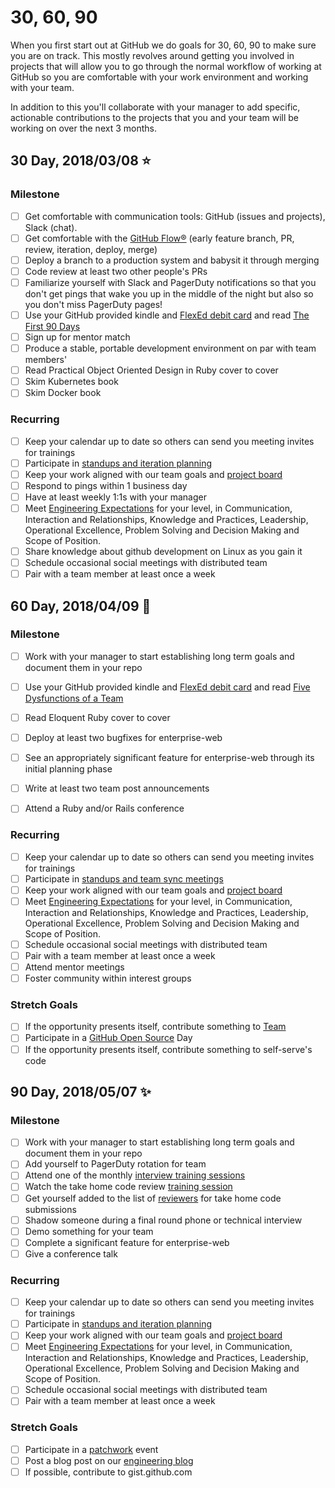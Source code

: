 # 30, 60, 90

When you first start out at GitHub we do goals for 30, 60, 90 to make sure you are on track. This mostly revolves around getting you involved in projects that will allow you to go through the normal workflow of working at GitHub so you are comfortable with your work environment and working with your team.

In addition to this you'll collaborate with your manager to add specific, actionable contributions to the projects that you and your team will be working on over the next 3 months.

## 30 Day, 2018/03/08 :star:

### Milestone
- [ ] Get comfortable with communication tools: GitHub (issues and projects), Slack (chat).
- [ ] Get comfortable with the [GitHub Flow®](https://guides.github.com/introduction/flow/) (early feature branch, PR, review, iteration, deploy, merge)
- [ ] Deploy a branch to a production system and babysit it through merging
- [ ] Code review at least two other people's PRs
- [ ] Familiarize yourself with Slack and PagerDuty notifications so that you don't get pings that wake you up in the middle of the night but also so you don't miss PagerDuty pages!
- [ ] Use your GitHub provided kindle and [FlexEd debit card](https://githubber.com/article/benefits-and-policies/benefits/Learning-and-Development/Learning-and-Development-Benefit-Overview#flexed-debit-card) and read [The First 90 Days](https://www.amazon.com/First-Days-Updated-Expanded-Strategies-ebook/dp/B00B6U63ZE/ref=tmm_kin_swatch_0?_encoding=UTF8&qid=&sr=)
- [ ] Sign up for mentor match
- [ ] Produce a stable, portable development environment on par with team members'
- [ ] Read Practical Object Oriented Design in Ruby cover to cover
- [ ] Skim Kubernetes book
- [ ] Skim Docker book

### Recurring
- [ ] Keep your calendar up to date so others can send you meeting invites for trainings
- [ ] Participate in [standups and iteration planning](https://github.com/github/gitcoin/blob/master/docs/how_we_work.md#our-agile-workflow)
- [ ] Keep your work aligned with our team goals and [project board](https://github.com/orgs/github/projects/153)
- [ ] Respond to pings within 1 business day
- [ ] Have at least weekly 1:1s with your manager
- [ ] Meet [Engineering Expectations](https://githubber.com/article/crafts/engineering/structure/engineering-levels) for your level, in Communication, Interaction and Relationships, Knowledge and Practices, Leadership, Operational Excellence, Problem Solving and Decision Making and Scope of Position.
- [ ] Share knowledge about github development on Linux as you gain it
- [ ] Schedule occasional social meetings with distributed team
- [ ] Pair with a team member at least once a week

## 60 Day, 2018/04/09 :star2:

### Milestone

- [ ] Work with your manager to start establishing long term goals and document them in your repo
- [ ] Use your GitHub provided kindle and [FlexEd debit card](https://githubber.com/article/benefits-and-policies/benefits/Learning-and-Development/Learning-and-Development-Benefit-Overview#flexed-debit-card) and read [Five Dysfunctions of a Team](https://www.amazon.com/Five-Dysfunctions-Team-Enhanced-Leadership-ebook/dp/B006960LQW/ref=sr_1_1_twi_kin_2?ie=UTF8&qid=1484867047&sr=8-1&keywords=5+dysfunctions+of+a+team)
- [ ] Read Eloquent Ruby cover to cover
- [ ] Deploy at least two bugfixes for enterprise-web
- [ ] See an appropriately significant feature for enterprise-web through its initial planning phase
- [ ] Write at least two team post announcements
- [ ] Attend a Ruby and/or Rails conference


### Recurring
- [ ] Keep your calendar up to date so others can send you meeting invites for trainings
- [ ] Participate in [standups and team sync meetings](https://github.com/github/gitcoin/blob/master/docs/how_we_work.md#our-agile-workflow)
- [ ] Keep your work aligned with our team goals and [project board](https://github.com/orgs/github/projects/153)
- [ ] Meet [Engineering Expectations](https://githubber.com/article/crafts/engineering/structure/engineering-levels) for your level, in Communication, Interaction and Relationships, Knowledge and Practices, Leadership, Operational Excellence, Problem Solving and Decision Making and Scope of Position.
- [ ] Schedule occasional social meetings with distributed team
- [ ] Pair with a team member at least once a week
- [ ] Attend mentor meetings
- [ ] Foster community within interest groups

### Stretch Goals
- [ ] If the opportunity presents itself, contribute something to [Team](https://team.githubapp.com/)
- [ ] Participate in a [GitHub Open Source](https://team.githubapp.com/posts/29343) Day
- [ ] If the opportunity presents itself, contribute something to self-serve's code

## 90 Day, 2018/05/07 :sparkles:

### Milestone
- [ ] Work with your manager to start establishing long term goals and document them in your repo
- [ ] Add yourself to PagerDuty rotation for team
- [ ] Attend one of the monthly [interview training sessions](https://github.com/github/talent-acquisition/issues?utf8=%E2%9C%93&q=is%3Aissue%20is%3Aopen%20interview%20training%20)
- [ ] Watch the take home code review [training session](https://githubber.tv/github/reviewing-the-application-engineer-interview-take-home-exercise)
- [ ] Get yourself added to the list of [reviewers](https://github.com/orgs/github-interviews/teams/app-eng-take-home-reviewers) for take home code submissions
- [ ] Shadow someone during a final round phone or technical interview
- [ ] Demo something for your team
- [ ] Complete a significant feature for enterprise-web
- [ ] Give a conference talk

### Recurring
- [ ] Keep your calendar up to date so others can send you meeting invites for trainings
- [ ] Participate in [standups and iteration planning](https://github.com/github/gitcoin/blob/master/docs/how_we_work.md#our-agile-workflow)
- [ ] Keep your work aligned with our team goals and [project board](https://github.com/orgs/github/projects/153)
- [ ] Meet [Engineering Expectations](https://githubber.com/article/crafts/engineering/structure/engineering-levels) for your level, in Communication, Interaction and Relationships, Knowledge and Practices, Leadership, Operational Excellence, Problem Solving and Decision Making and Scope of Position.
- [ ] Schedule occasional social meetings with distributed team
- [ ] Pair with a team member at least once a week

### Stretch Goals
- [ ] Participate in a [patchwork](https://github.com/github/Patchwork) event
- [ ] Post a blog post on our [engineering blog](https://githubengineering.com/)
- [ ] If possible, contribute to gist.github.com
